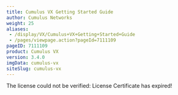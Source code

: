 ```yaml
---
title: Cumulus VX Getting Started Guide
author: Cumulus Networks
weight: 25
aliases:
 - /display/VX/Cumulus+VX+Getting+Started+Guide
 - /pages/viewpage.action?pageId=7111109
pageID: 7111109
product: Cumulus VX
version: 3.4.0
imgData: cumulus-vx
siteSlug: cumulus-vx
---
```

<span class="error">The license could not be verified: License
Certificate has expired\!</span>
